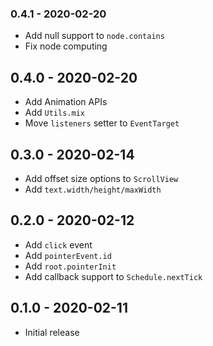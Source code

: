 ### 0.4.1 - 2020-02-20

- Add null support to `node.contains`
- Fix node computing

## 0.4.0 - 2020-02-20

- Add Animation APIs
- Add `Utils.mix`
- Move `listeners` setter to `EventTarget`

## 0.3.0 - 2020-02-14

- Add offset size options to `ScrollView`
- Add `text.width/height/maxWidth`

## 0.2.0 - 2020-02-12

- Add `click` event
- Add `pointerEvent.id`
- Add `root.pointerInit`
- Add callback support to `Schedule.nextTick`

## 0.1.0 - 2020-02-11

- Initial release
